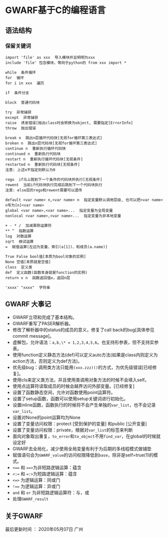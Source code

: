 # GWARF基于C的编程语言
## 语法结构
### 保留关键词
```
import 'file' as xxx  导入模块并且明明为xxx
include 'file' 包含模块，等同于python的 from xxx import *

while  条件循环
for  循环
for i in xxx  遍历

if  条件分支

block  普通代码块

try  异常捕获
except  异常捕获
raise  诱发错误[抛出class时会转换为object, 需要指定[ErrorInfo]
throw  抛出错误

break n  跳出n层循环代码快[无视for循环第三表达式]
broken n  跳出n层代码块[无视for循环第三表达式]
continue n  重新执行循环代码快
continued n  重新执行代码块
restart n  重新执行循环代码块[无视条件]
restarted n  重新执行代码块[无视条件]
注意: 上述n不指定则默认为0

rego  if马上跳到下一个条件的代码块并执行[无视条件]
rewent  当前if代码块执行完成后跳到下一个代码块执行
注意: else层的rego和rewent需要可以遗传

default <var name> n,<var name> n  指定变量默认调用层级, 也可以把<var name> n写为[n]<var name>
global <var name>,<var name>...  指定变量为全局变量
nonlocal <var name>,<var name>...  指定变量为非本地变量

+ - * /  加减乘除运算符
** ^  指数运算
log  对数运算
sqrt  根试运算
=  赋值运算[左边为变量、索引(a[1])、和成员(a.name)]

True False bool值[本质为bool对象的实例]
None 空值[本质就是空值]
class  定义类
def  定义函数(函数本身就是function的实例)
return x n  函数返回值x，返回n层

'xxxx' "xxxx"  字符串
```

## GWARF 大事记
* GWARF立项和完成了基本结构。
* GWARF重写了PASER解析器。
* 修改了解析器中的status的成员的意义，修复了call back的bug[具体参见commit message]。
* 虚解包，允许语法：``a,b,\* = 1,2,3,4,5,6``。也支持形参表，但不支持实参表。
* 使用function定义静态方法(def)可以定义auto方法(如果是class内则定义为action方法，否则定义为def方法)。
* 优先级bug：调用类方法只能用``(xxx.zzz)()``的方式，为优先级错误[已经修复]。
* 使用cls来定义类方法，并且使用类调用对象方法的时候不会填入self。
* 使用点运算符读取成员的时候会越界访问外部变量。[已经修复]
* 设置了函数静态空间，允许对函数使用point运算符。
* 设置了setup函数，函数可以使用setup关键词进行初始化。
* 设置inline函数，函数执行的时候将不会产生单独的``var_list``，也不会记录``var_list``。
* 设置对None的point运算均为None
* 设置了变量访问权限：protect [受到保护的变量] 和public [公开变量]
* 设置了变量访问权限：private，根据对``var_list``的标签来判断
* 面向对象取出重复，``to_error``和``to_object``不用``find_var``，在global的时候就设定好
* GWARF去全局化，减少使用全局变量有利于为后期的多线程模式做铺垫
* 赋值语句会为``GWARF_value``的访问权限降低到``base``，除非是self=true(1)的模式。
* ``<==`` 和 ``==>``为非短路逻辑运算：蕴含
* ``<:=`` 和 ``=:>``为短路逻辑运算：蕴含
* ``<=>`` 为逻辑运算：同或门
* ``!==`` 为逻辑运算：异或门
* ``and`` 和 ``or`` 为非短路逻辑运算符：与，或
* 处理``GWARF_result``
## 关于GWARF
最后更新时间 ： 2020年05月07日 广州
